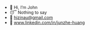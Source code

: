 - 👋 Hi, I’m John
- 😴 Nothing to say
- 📧 hjzinau@gmail.com
- 🌈 www.linkedin.com/in/junzhe-huang










<!---
BLDMLT/BLDMLT is a ✨ special ✨ repository because its `README.md` (this file) appears on your GitHub profile.
You can click the Preview link to take a look at your changes.
--->

